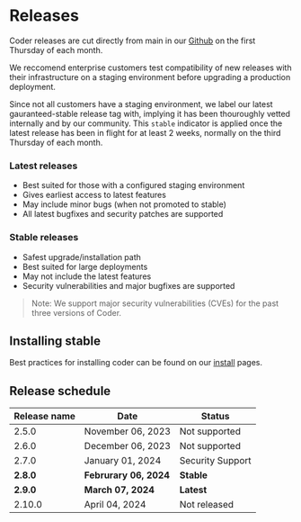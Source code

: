 # Releases 

Coder releases are cut directly from main in our [Github](https://github.com/coder/coder) on the first Thursday of each month.

We reccomend enterprise customers test compatibility of new releases with their infrastructure on a staging environment before upgrading a production deployment. 

Since not all customers have a staging environment, we label our latest gauranteed-stable release tag with, implying it has been thouroughly vetted internally and by our community. This `stable` indicator is applied once the latest release has been in flight for at least 2 weeks, normally on the third Thursday of each month. 

### Latest releases
- Best suited for those with a configured staging environment
- Gives earliest access to latest features
- May include minor bugs (when not promoted to stable)
- All latest bugfixes and security patches are supported

### Stable releases
- Safest upgrade/installation path
- Best suited for large deployments
- May not include the latest features
- Security vulnerabilities and major bugfixes are supported 

> Note: We support major security vulnerabilities (CVEs) for the past three versions of Coder.

## Installing stable

Best practices for installing coder can be found on our [install](./index.md) pages. 

<!-- 
<div class="tabs">

## Install script

By default, our install script points to the latest version of Coder, whether or not it has been elevated to stable.


```shell
curl -fsSL https://coder.com/install.sh | sh
```

Use the `--stable` flag to ensure installation of the latest stable release.

```shell
curl -fsSL https://coder.com/install.sh | sh --stable
```

## System Packages

## Helm

Whenever 

</div> -->

## Release schedule


Release name | Date | Status
------------ | ---- | ------
2.5.0 | November 06, 2023 | Not supported
2.6.0 | December 06, 2023 | Not supported
2.7.0 | January 01, 2024 | Security Support
**2.8.0** | **Februrary 06, 2024** | **Stable**
**2.9.0** | **March 07, 2024** | **Latest**
2.10.0 | April 04, 2024 | Not released
